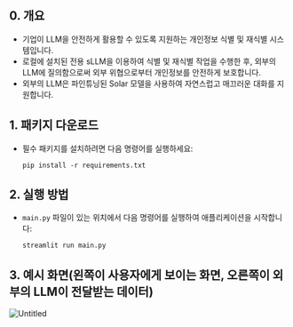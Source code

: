 ## 0. 개요
 - 기업이 LLM을 안전하게 활용할 수 있도록 지원하는 개인정보 식별 및 재식별 시스템입니다.
 - 로컬에 설치된 전용 sLLM을 이용하여 식별 및 재식별 작업을 수행한 후, 외부의 LLM에 질의함으로써 외부 위협으로부터 개인정보를 안전하게 보호합니다.
 - 외부의 LLM은 파인튜닝된 Solar 모델을 사용하여 자연스럽고 매끄러운 대화를 지원합니다.

## 1. 패키지 다운로드
 - 필수 패키지를 설치하려면 다음 명령어를 실행하세요:  
   ```
   pip install -r requirements.txt
   ```

## 2. 실행 방법
 - `main.py` 파일이 있는 위치에서 다음 명령어를 실행하여 애플리케이션을 시작합니다:  
   ```
   streamlit run main.py
   ```

## 3. 예시 화면(왼쪽이 사용자에게 보이는 화면, 오른쪽이 외부의 LLM이 전달받는 데이터)
![Untitled](https://github.com/user-attachments/assets/ec3bf894-5969-413f-94ab-e23b5bbec480)
